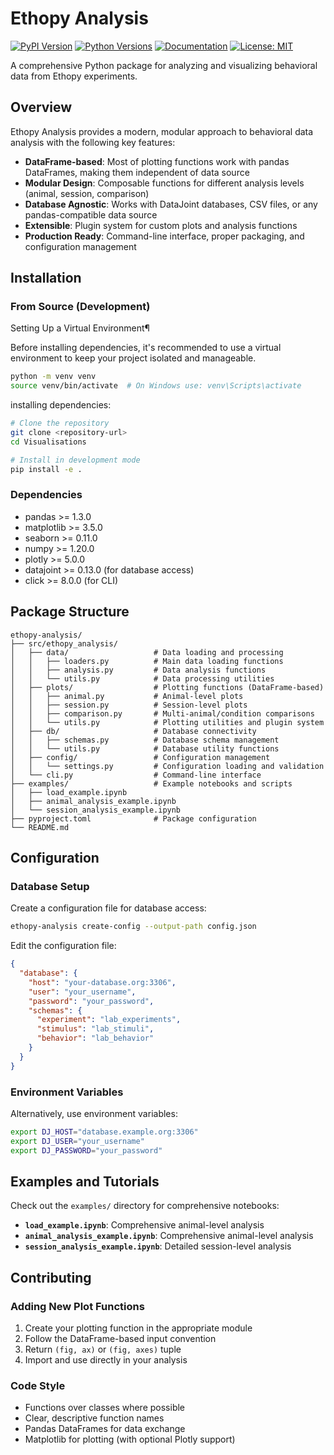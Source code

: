 # Ethopy Analysis
[![PyPI Version](https://img.shields.io/pypi/v/ethopy.svg)](https://pypi.python.org/pypi/ethopy-analysis/)
[![Python Versions](https://img.shields.io/pypi/pyversions/ethopy.svg)](https://pypi.org/project/ethopy-analysis/)
[![Documentation](https://img.shields.io/badge/docs-available-brightgreen.svg)](https://ef-lab.github.io/ethopy_analysis/)
[![License: MIT](https://img.shields.io/badge/License-MIT-yellow.svg)](https://opensource.org/licenses/MIT)

A comprehensive Python package for analyzing and visualizing behavioral data from Ethopy experiments.

## Overview

Ethopy Analysis provides a modern, modular approach to behavioral data analysis with the following key features:

- **DataFrame-based**: Most of plotting functions work with pandas DataFrames, making them independent of data source
- **Modular Design**: Composable functions for different analysis levels (animal, session, comparison)
- **Database Agnostic**: Works with DataJoint databases, CSV files, or any pandas-compatible data source
- **Extensible**: Plugin system for custom plots and analysis functions
- **Production Ready**: Command-line interface, proper packaging, and configuration management

## Installation

### From Source (Development)

Setting Up a Virtual Environment¶

Before installing dependencies, it's recommended to use a virtual environment to keep your project isolated and manageable.
```bash
python -m venv venv
source venv/bin/activate  # On Windows use: venv\Scripts\activate
```
installing dependencies:
```bash
# Clone the repository
git clone <repository-url>
cd Visualisations

# Install in development mode
pip install -e .
```

### Dependencies

- pandas >= 1.3.0
- matplotlib >= 3.5.0
- seaborn >= 0.11.0
- numpy >= 1.20.0
- plotly >= 5.0.0
- datajoint >= 0.13.0 (for database access)
- click >= 8.0.0 (for CLI)

## Package Structure

```
ethopy-analysis/
├── src/ethopy_analysis/
│   ├── data/                   # Data loading and processing
│   │   ├── loaders.py          # Main data loading functions
│   │   ├── analysis.py         # Data analysis functions
│   │   └── utils.py            # Data processing utilities
│   ├── plots/                  # Plotting functions (DataFrame-based)
│   │   ├── animal.py           # Animal-level plots
│   │   ├── session.py          # Session-level plots
│   │   ├── comparison.py       # Multi-animal/condition comparisons
│   │   └── utils.py            # Plotting utilities and plugin system
│   ├── db/                     # Database connectivity
│   │   ├── schemas.py          # Database schema management
│   │   └── utils.py            # Database utility functions
│   ├── config/                 # Configuration management
│   │   └── settings.py         # Configuration loading and validation
│   └── cli.py                  # Command-line interface
├── examples/                   # Example notebooks and scripts
│   ├── load_example.ipynb
│   ├── animal_analysis_example.ipynb
│   └── session_analysis_example.ipynb
├── pyproject.toml              # Package configuration
└── README.md
```

## Configuration

### Database Setup

Create a configuration file for database access:

```bash
ethopy-analysis create-config --output-path config.json
```

Edit the configuration file:

```json
{
  "database": {
    "host": "your-database.org:3306",
    "user": "your_username",
    "password": "your_password",
    "schemas": {
      "experiment": "lab_experiments",
      "stimulus": "lab_stimuli",
      "behavior": "lab_behavior"
    }
  }
}
```

### Environment Variables

Alternatively, use environment variables:

```bash
export DJ_HOST="database.example.org:3306"
export DJ_USER="your_username"
export DJ_PASSWORD="your_password"
```

## Examples and Tutorials

Check out the `examples/` directory for comprehensive notebooks:

- **`load_example.ipynb`**: Comprehensive animal-level analysis
- **`animal_analysis_example.ipynb`**: Comprehensive animal-level analysis
- **`session_analysis_example.ipynb`**: Detailed session-level analysis

## Contributing

### Adding New Plot Functions

1. Create your plotting function in the appropriate module
2. Follow the DataFrame-based input convention
3. Return `(fig, ax)` or `(fig, axes)` tuple
4. Import and use directly in your analysis

### Code Style

- Functions over classes where possible
- Clear, descriptive function names
- Pandas DataFrames for data exchange
- Matplotlib for plotting (with optional Plotly support)
